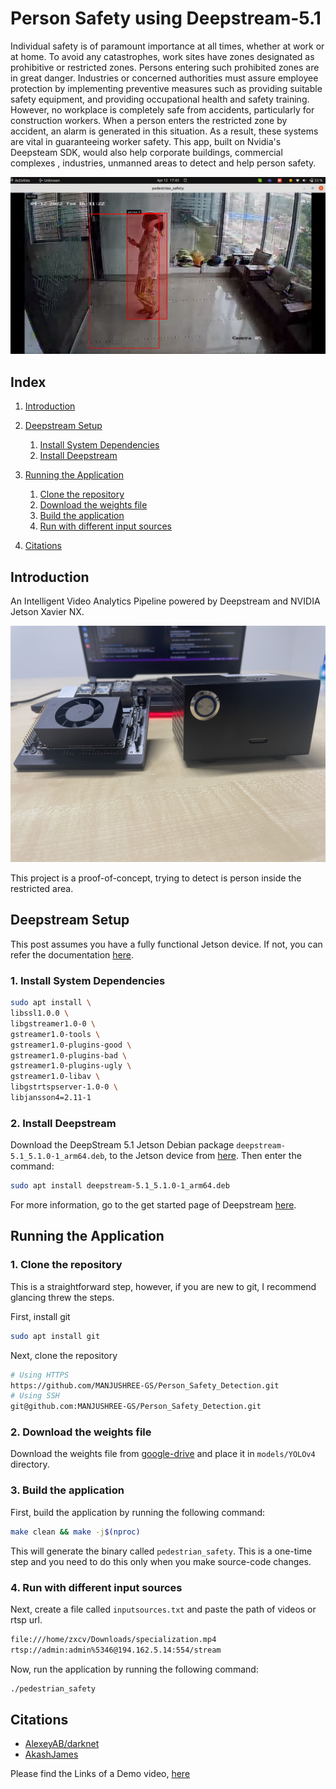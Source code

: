 # Person Safety using Deepstream-5.1

Individual safety is of paramount importance at all times, whether at work or at home.
To avoid any catastrophes, work sites have zones designated as prohibitive or restricted zones.
Persons entering such prohibited zones are in great danger. Industries or concerned authorities must assure employee protection by implementing preventive measures such as providing suitable safety equipment, and providing occupational health and safety training.
However, no workplace is completely safe from accidents, particularly for construction workers.
When a person enters the restricted zone by accident, an alarm is generated in this situation.
As a result, these systems are vital in guaranteeing worker safety.
This app, built on Nvidia's Deepsteam SDK, would also help corporate buildings, commercial complexes , industries, unmanned areas to detect and help person safety.

![Person_Safety](resource/person_safety.png)

## Index

1. [Introduction](#Introduction)

2. [Deepstream Setup](#Deepstream-Setup)
    1. [Install System Dependencies](#Install-System-Dependencies)
    2. [Install Deepstream](#Install-Deepstream)
3. [Running the Application](#Running-the-Application)
    1. [Clone the repository](#Cloning-the-repository)
    2. [Download the weights file](#download-the-weights-file)
    3. [Build the application](#build-the-application)
    4. [Run with different input sources](#Run-with-different-input-sources)
4. [Citations](#citations)

## Introduction

An Intelligent Video Analytics Pipeline powered by Deepstream and NVIDIA Jetson Xavier NX. 

![Jetson Nano](resource/jetson.jpg)

This project is a proof-of-concept, trying to detect is person inside the restricted area.

## Deepstream Setup

This post assumes you have a fully functional Jetson device. If not, you can refer the documentation [here](https://docs.nvidia.com/jetson/jetpack/install-jetpack/index.html).

### 1. Install System Dependencies

```sh
sudo apt install \
libssl1.0.0 \
libgstreamer1.0-0 \
gstreamer1.0-tools \
gstreamer1.0-plugins-good \
gstreamer1.0-plugins-bad \
gstreamer1.0-plugins-ugly \
gstreamer1.0-libav \
libgstrtspserver-1.0-0 \
libjansson4=2.11-1
```

### 2. Install Deepstream

Download the DeepStream 5.1 Jetson Debian package `deepstream-5.1_5.1.0-1_arm64.deb`, to the Jetson device from [here](https://developer.nvidia.com/deepstream-getting-started). Then enter the command:

```sh
sudo apt install deepstream-5.1_5.1.0-1_arm64.deb
```

For more information, go to the get started page of Deepstream [here](https://docs.nvidia.com/metropolis/deepstream/dev-guide/index.html).

## Running the Application

### 1. Clone the repository

This is a straightforward step, however, if you are new to git, I recommend glancing threw the steps.

First, install git

```sh
sudo apt install git
```

Next, clone the repository

```sh
# Using HTTPS
https://github.com/MANJUSHREE-GS/Person_Safety_Detection.git
# Using SSH
git@github.com:MANJUSHREE-GS/Person_Safety_Detection.git
```

### 2. Download the weights file

Download the weights file from [google-drive](https://drive.google.com/file/d/1nZds8loc4XdG4KQGdgoU-xyOgwJqv9m-/view?usp=sharing) and place it in `models/YOLOv4` directory.

### 3. Build the application

First, build the application by running the following command:

```sh
make clean && make -j$(nproc)
```

This will generate the binary called `pedestrian_safety`. This is a one-time step and you need to do this only when you make source-code changes.

### 4. Run with different input sources

Next, create a file called `inputsources.txt` and paste the path of videos or rtsp url.

```sh
file:///home/zxcv/Downloads/specialization.mp4
rtsp://admin:admin%5346@194.162.5.14:554/stream
```

Now, run the application by running the following command:

```sh
./pedestrian_safety
```

## Citations

* [AlexeyAB/darknet](https://github.com/AlexeyAB/darknet)
* [AkashJames](https://github.com/kn1ghtf1re/YOLOv4-Deepstream)


Please find the Links of a Demo video, [here](https://youtu.be/qECftC_X5t4)
